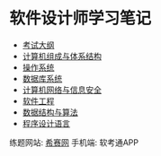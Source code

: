 <!-- 正文笔记 -->
# 软件设计师学习笔记
* [考试大纲](./SoftwareDesignEngineer/syllabus)
* [计算机组成与体系结构](./SoftwareDesignEngineer/计算机组成与体系结构)
* [操作系统](./SoftwareDesignEngineer/操作系统)
* [数据库系统](./SoftwareDesignEngineer/数据库系统)
* [计算机网络与信息安全](./SoftwareDesignEngineer/network)
* [软件工程](./SoftwareDesignEngineer/软件工程)
* [数据结构与算法](./SoftwareDesignEngineer/algorithm)
* [程序设计语言](./SoftwareDesignEngineer/程序设计语言)



练题网站: [希赛网](https://www.educity.cn/xuanke/rk/prog/?sywzggw#jxst)
手机端: 软考通APP